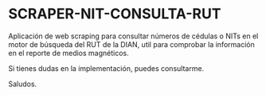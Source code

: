 # SCRAPER-NIT-CONSULTA-RUT
Aplicación de web scraping para consultar números de cédulas o NITs en el motor de búsqueda del RUT de la DIAN, util para comprobar la información en el reporte de medios magnéticos. 

Si tienes dudas en la implementación, puedes consultarme. 

Saludos.

